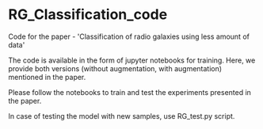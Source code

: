 # RG_Classification_code
Code for the paper - 'Classification of radio galaxies using less amount of data'

The code is available in the form of jupyter notebooks for training. Here, we provide both versions (without augmentation, with augmentation) mentioned in the paper.

Please follow the notebooks to train and test the experiments presented in the paper.

In case of testing the model with new samples, use RG_test.py script.

